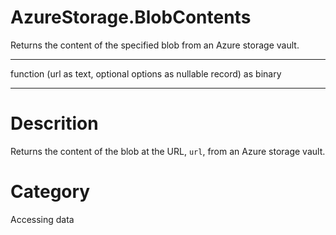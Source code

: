 ﻿# AzureStorage.BlobContents
Returns the content of the specified blob from an Azure storage vault.
***
function (url as text, optional options as nullable record) as binary
***
# Descrition 
Returns the content of the blob at the URL, <code>url</code>, from an Azure storage vault.
# Category 
Accessing data
